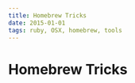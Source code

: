 ```yaml
---
title: Homebrew Tricks
date: 2015-01-01
tags: ruby, OSX, homebrew, tools
---
```


# Homebrew Tricks
